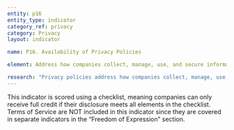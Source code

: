 ```yaml
---
entity: p16
entity_type: indicator
category_ref: privacy
category: Privacy
layout: indicator

name: P16. Availability of Privacy Policies

element: Address how companies collect, manage, use, and secure information about users as well as information provided by users. We expect companies to provide these policies freely and to make an effort to help users understand what they mean.

research: "Privacy policies address how companies collect, manage, use, and secure information about users as well as information provided by users. Privacy policies address how companies collect, manage, use, and secure information about users as well as information provided by users. We expect companies to provide these policies freely and to make an effort to help users understand what they mean."
---
```


This indicator is scored using a checklist, meaning companies can only receive full credit if their disclosure meets all elements in the checklist. Terms of Service are NOT included in this indicator since they are covered in separate indicators in the “Freedom of Expression” section.